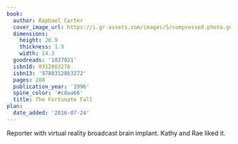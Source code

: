 ```yaml
---
book:
  author: Raphael Carter
  cover_image_url: https://i.gr-assets.com/images/S/compressed.photo.goodreads.com/books/1311988750l/1037021._SX98_.jpg
  dimensions:
    height: 20.9
    thickness: 1.9
    width: 14.3
  goodreads: '1037021'
  isbn10: 0312863276
  isbn13: '9780312863272'
  pages: 288
  publication_year: '1996'
  spine_color: '#c8aa66'
  title: The Fortunate Fall
plan:
  date_added: '2016-07-24'
---
```


Reporter with virtual reality broadcast brain implant. Kathy and Rae liked it.
